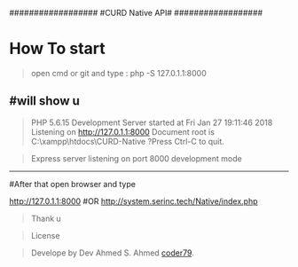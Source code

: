 ##################
#CURD Native  API#
##################

# How To start
>open cmd or git and type :
>php -S 127.0.1.1:8000

#will show u 
---------------------------------
> PHP 5.6.15 Development Server started at Fri Jan 27 19:11:46 2018
>Listening on http://127.0.1.1:8000
>Document root is C:\xampp\htdocs\CURD-Native
?Press Ctrl-C to quit.

>Express server listening on port 8000  development mode 
---------------------------------
#After that open browser and type 

http://127.0.1.1:8000
#OR
http://system.serinc.tech/Native/index.php
>Thank u

>License

>Develope by Dev Ahmed S. Ahmed [coder79](http://coder79.me).
